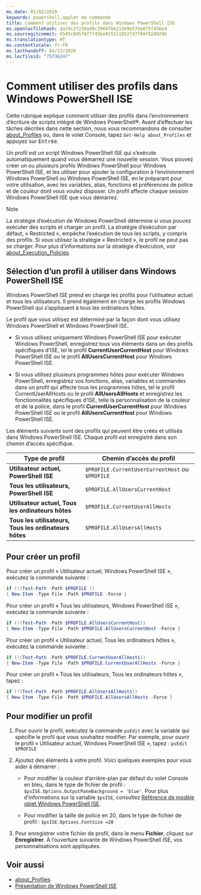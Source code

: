 ```yaml
---
ms.date: 01/02/2020
keywords: powershell,applet de commande
title: Comment utiliser des profils dans Windows PowerShell ISE
ms.openlocfilehash: da7dc2f234ad0c2968fbb213e9e57da875f456e4
ms.sourcegitcommit: 6545c60578f7745be015111052fd7769f8289296
ms.translationtype: HT
ms.contentlocale: fr-FR
ms.lasthandoff: 04/22/2020
ms.locfileid: "75736247"
---
```

# <a name="how-to-use-profiles-in-windows-powershell-ise"></a>Comment utiliser des profils dans Windows PowerShell ISE

Cette rubrique explique comment utiliser des profils dans l’environnement d’écriture de scripts intégré de Windows PowerShell®. Avant d’effectuer les tâches décrites dans cette section, nous vous recommandons de consulter [about_Profiles](/powershell/module/microsoft.powershell.core/about/about_profiles) ou, dans le volet Console, tapez `Get-Help about_Profiles` et appuyez sur <kbd>Entrée</kbd>.

Un profil est un script Windows PowerShell ISE qui s’exécute automatiquement quand vous démarrez une nouvelle session.
Vous pouvez créer un ou plusieurs profils Windows PowerShell pour Windows PowerShell ISE, et les utiliser pour ajouter la configuration à l’environnement Windows PowerShell ou Windows PowerShell ISE, en le préparant pour votre utilisation, avec les variables, alias, fonctions et préférences de police et de couleur dont vous voulez disposer. Un profil affecte chaque session Windows PowerShell ISE que vous démarrez.

> [!NOTE]
> La stratégie d’exécution de Windows PowerShell détermine si vous pouvez exécuter des scripts et charger un profil.
> La stratégie d’exécution par défaut, « Restricted », empêche l’exécution de tous les scripts, y compris des profils.
> Si vous utilisez la stratégie « Restricted », le profil ne peut pas se charger. Pour plus d’informations sur la stratégie d’exécution, voir [about_Execution_Policies](/powershell/module/microsoft.powershell.core/about/about_execution_policies).

## <a name="selecting-a-profile-to-use-in-the-windows-powershell-ise"></a>Sélection d’un profil à utiliser dans Windows PowerShell ISE

Windows PowerShell ISE prend en charge les profils pour l’utilisateur actuel et tous les utilisateurs. Il prend également en charge les profils Windows PowerShell qui s’appliquent à tous les ordinateurs hôtes.

Le profil que vous utilisez est déterminé par la façon dont vous utilisez Windows PowerShell et Windows PowerShell ISE.

- Si vous utilisez uniquement Windows PowerShell ISE pour exécuter Windows PowerShell, enregistrez tous vos éléments dans un des profils spécifiques d’ISE, tel le profil **CurrentUserCurrentHost** pour Windows PowerShell ISE ou le profil **AllUsersCurrentHost** pour Windows PowerShell ISE.

- Si vous utilisez plusieurs programmes hôtes pour exécuter Windows PowerShell, enregistrez vos fonctions, alias, variables et commandes dans un profil qui affecte tous les programmes hôtes, tel le profil CurrentUserAllHosts ou le profil **AllUsersAllHosts** et enregistrez les fonctionnalités spécifiques d’ISE, telle la personnalisation de la couleur et de la police, dans le profil **CurrentUserCurrentHost** pour Windows PowerShell ISE ou le profil **AllUsersCurrentHost** pour Windows PowerShell ISE.

Les éléments suivants sont des profils qui peuvent être créés et utilisés dans Windows PowerShell ISE. Chaque profil est enregistré dans son chemin d’accès spécifique.

|           Type de profil           |                   Chemin d’accès du profil                   |
| -------------------------------- | ------------------------------------------------ |
| **Utilisateur actuel, PowerShell ISE** | `$PROFILE.CurrentUserCurrentHost` ou `$PROFILE` |
| **Tous les utilisateurs, PowerShell ISE**    | `$PROFILE.AllUsersCurrentHost`                   |
| **Utilisateur actuel, Tous les ordinateurs hôtes**      | `$PROFILE.CurrentUserAllHosts`                   |
| **Tous les utilisateurs, Tous les ordinateurs hôtes**         | `$PROFILE.AllUsersAllHosts`                      |

## <a name="to-create-a-new-profile"></a>Pour créer un profil

Pour créer un profil « Utilisateur actuel, Windows PowerShell ISE », exécutez la commande suivante :

```powershell
if (!(Test-Path -Path $PROFILE ))
{ New-Item -Type File -Path $PROFILE -Force }
```

Pour créer un profil « Tous les utilisateurs, Windows PowerShell ISE », exécutez la commande suivante :

```powershell
if (!(Test-Path -Path $PROFILE.AllUsersCurrentHost))
{ New-Item -Type File -Path $PROFILE.AllUsersCurrentHost -Force }
```

Pour créer un profil « Utilisateur actuel, Tous les ordinateurs hôtes », exécutez la commande suivante :

```powershell
if (!(Test-Path -Path $PROFILE.CurrentUserAllHosts))
{ New-Item -Type File -Path $PROFILE.CurrentUserAllHosts -Force }
```

Pour créer un profil « Tous les utilisateurs, Tous les ordinateurs hôtes », tapez :

```powershell
if (!(Test-Path -Path $PROFILE.AllUsersAllHosts))
{ New-Item -Type File -Path $PROFILE.AllUsersAllHosts -Force }
```

## <a name="to-edit-a-profile"></a>Pour modifier un profil

1. Pour ouvrir le profil, exécutez la commande `psEdit` avec la variable qui spécifie le profil que vous souhaitez modifier. Par exemple, pour ouvrir le profil « Utilisateur actuel, Windows PowerShell ISE », tapez : `psEdit $PROFILE`

2. Ajoutez des éléments à votre profil. Voici quelques exemples pour vous aider à démarrer :

   - Pour modifier la couleur d’arrière-plan par défaut du volet Console en bleu, dans le type de fichier de profil : `$psISE.Options.OutputPaneBackground = 'blue'`. Pour plus d’informations sur la variable `$psISE`, consultez [Référence de modèle objet Windows PowerShell ISE](object-model/The-ISE-Object-Model-Hierarchy.md).

   - Pour modifier la taille de police en 20, dans le type de fichier de profil : `$psISE.Options.FontSize =20`

3. Pour enregistrer votre fichier de profil, dans le menu **Fichier**, cliquez sur **Enregistrer**. À l’ouverture suivante de Windows PowerShell ISE, vos personnalisations sont appliquées.

## <a name="see-also"></a>Voir aussi

- [about_Profiles](/powershell/module/microsoft.powershell.core/about/about_profiles)
- [Présentation de Windows PowerShell ISE](Introducing-the-Windows-PowerShell-ISE.md)
